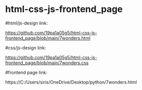 # html-css-js-frontend_page

#html/js-design link:

https://github.com/19pa1a05g5/html-css-js-frontend_page/blob/main/7wonders.html

#css/js-design link:

https://github.com/19pa1a05g5/html-css-js-frontend_page/blob/main/7wonders.css

#frontend page link:

https://C:/Users/siris/OneDrive/Desktop/python/7wonders.html



